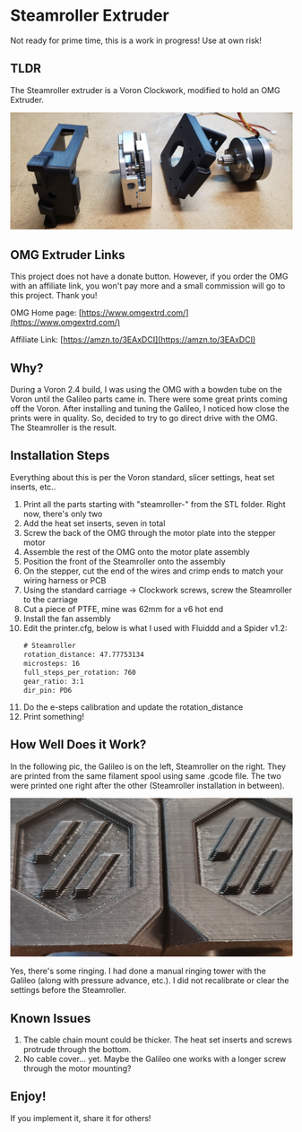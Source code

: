 # Steamroller Extruder
Not ready for prime time, this is a work in progress! Use at own risk!

## TLDR
The Steamroller extruder is a Voron Clockwork, modified to hold an OMG Extruder.

![OMG Extruder and Steamroller Parts](/images/20220129_080903.jpg "Steamroller Extruder Parts")

## OMG Extruder Links

This project does not have a donate button. However, if you order the OMG with an affiliate link, you won't pay more and a small commission will go to this project. Thank you!

OMG Home page: [https://www.omgextrd.com/](https://www.omgextrd.com/)

Affiliate Link: [https://amzn.to/3EAxDCI](https://amzn.to/3EAxDCI)

## Why?
During a Voron 2.4 build, I was using the OMG with a bowden tube on the Voron until the Galileo parts came in. There were some great prints coming off the Voron. After installing and tuning the Galileo, I noticed how close the prints were in quality. So, decided to try to go direct drive with the OMG. The Steamroller is the result.

## Installation Steps
Everything about this is per the Voron standard, slicer settings, heat set inserts, etc..

1. Print all the parts starting with "steamroller-" from the STL folder. Right now, there's only two
1. Add the heat set inserts, seven in total
1. Screw the back of the OMG through the motor plate into the stepper motor
1. Assemble the rest of the OMG onto the motor plate assembly
1. Position the front of the Steamroller onto the assembly
1. On the stepper, cut the end of the wires and crimp ends to match your wiring harness or PCB
1. Using the standard carriage -> Clockwork screws, screw the Steamroller to the carriage
1. Cut a piece of PTFE, mine was 62mm for a v6 hot end
1. Install the fan assembly
1. Edit the printer.cfg, below is what I used with Fluiddd and a Spider v1.2:
      ```
      # Steamroller
     rotation_distance: 47.77753134
     microsteps: 16
     full_steps_per_rotation: 760
     gear_ratio: 3:1
     dir_pin: PD6
     ```
1. Do the e-steps calibration and update the rotation_distance
1. Print something!

## How Well Does it Work?
In the following pic, the Galileo is on the left, Steamroller on the right. They are printed from the same filament spool using same .gcode file. The two were printed one right after the other (Steamroller installation in between).

![Galileo/Steamroller Calibration Cubes](/images/20220201_082046.jpg "Galileo/Steamroller Calibration Cubes")

Yes, there's some ringing. I had done a manual ringing tower with the Galileo (along with pressure advance, etc.). I did not recalibrate or clear the settings before the Steamroller.

## Known Issues
1. The cable chain mount could be thicker. The heat set inserts and screws protrude through the bottom.
1. No cable cover... yet. Maybe the Galileo one works with a longer screw through the motor mounting?

## Enjoy!
If you implement it, share it for others!
